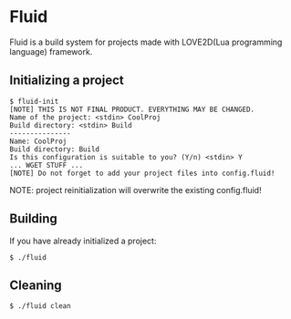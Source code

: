 # Fluid

Fluid is a build system for projects made with LOVE2D(Lua programming language) framework.

## Initializing a project

```console
$ fluid-init
[NOTE] THIS IS NOT FINAL PRODUCT. EVERYTHING MAY BE CHANGED.
Name of the project: <stdin> CoolProj
Build directory: <stdin> Build
---------------
Name: CoolProj
Build directory: Build
Is this configuration is suitable to you? (Y/n) <stdin> Y
... WGET STUFF ...
[NOTE] Do not forget to add your project files into config.fluid!
```

NOTE: project reinitialization will overwrite the existing config.fluid!

## Building

If you have already initialized a project:

```console
$ ./fluid
```

## Cleaning

```console
$ ./fluid clean
```
